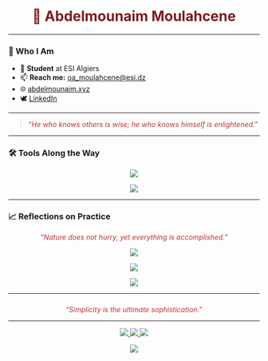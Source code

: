
<h1 align="center" style="color:#7b1e1e;">🦋 Abdelmounaim Moulahcene</h1>

---


### 🪷 Who I Am

- 🧭 **Student** at ESI Algiers  
- 📫 **Reach me:** oa_moulahcene@esi.dz  
- 🌐 [abdelmounaim.xyz](https://abdelmounaim.xyz)  
- 🕊️ [LinkedIn](https://linkedin.com/in/abdelmounaim-moulahcene)

---

<blockquote style="color:#b33;">
  <em>“He who knows others is wise; he who knows himself is enlightened.”</em>
</blockquote>

---

### 🛠️ Tools Along the Way

<p align="center">
  <img src="https://skillicons.dev/icons?i=python,javascript,typescript,react,tailwind,html,css,c,nodejs,jupyter,vscode,github&theme=light" />
</p>

<p align="center">
  <img src="https://img.shields.io/badge/-Google%20Developer%20Groups-34a853?style=for-the-badge&logo=google&logoColor=white" />
</p>

---

### 📈 Reflections on Practice

<p align="center">
  <em style="color:#b33;">
    “Nature does not hurry, yet everything is accomplished.”
  </em>
</p>

<p align="center">
  <img src="https://github-readme-stats.vercel.app/api?username=moulahcene26&show_icons=true&theme=dark&icon_color=b33&title_color=b33&text_color=aaa&hide=issues&hide_title=true" />
</p>

<p align="center">
  <img src="https://github-readme-streak-stats.herokuapp.com/?user=moulahcene26&theme=dark&background=000000&stroke=bb4444&ring=bb4444&fire=bb4444&currStreakLabel=bb4444" />
</p>

<p align="center">
  <img src="https://github-readme-stats.vercel.app/api/top-langs/?username=moulahcene26&layout=compact&theme=dark&title_color=bb4444&text_color=aaa" />
</p>

---

### 

<p align="center">
  <em style="color:#b33;">
    “Simplicity is the ultimate sophistication.”
  </em>
</p>

---

<p align="center">
  <a href="mailto:oa_moulahcene@esi.dz">
    <img src="https://img.shields.io/badge/-Write_to_Me-b33?style=for-the-badge&logo=gmail&logoColor=white" />
  </a>
  <a href="https://linkedin.com/in/abdelmounaim-moulahcene">
    <img src="https://img.shields.io/badge/-Connect-b33?style=for-the-badge&logo=linkedin&logoColor=white" />
  </a>
  <a href="https://abdelmounaim.xyz">
    <img src="https://img.shields.io/badge/-Visit_my_Site-b33?style=for-the-badge&logo=firefox&logoColor=white" />
  </a>
</p>

<p align="center">
  <img src="https://capsule-render.vercel.app/api?type=waving&color=gradient&height=120&section=footer&text=&fontColor=bb4444"/>
</p>

